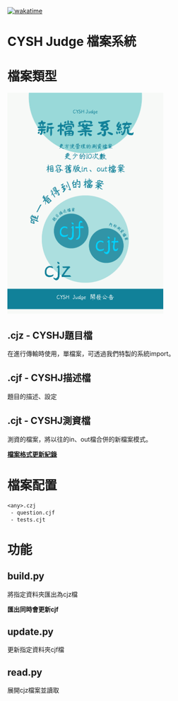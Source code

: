[![wakatime](https://wakatime.com/badge/github/113cyshirc/CYSH-Jfile.svg)](https://wakatime.com/badge/github/113cyshirc/CYSH-Jfile)
# CYSH Judge 檔案系統
# 檔案類型

<img src="./image/nfs.png" height=500px>

## .cjz - CYSHJ題目檔
在進行傳輸時使用，單檔案，可透過我們特製的系統import。

## .cjf - CYSHJ描述檔
題目的描述、設定

## .cjt - CYSHJ測資檔
測資的檔案，將以往的in、out檔合併的新檔案模式。

[**檔案格式更新紀錄**](./update_logs/file_format.md)

# 檔案配置
    <any>.czj
     - question.cjf
     - tests.cjt
# 功能
## build.py
將指定資料夾匯出為cjz檔

**匯出同時會更新cjf**

## update.py
更新指定資料夾cjf檔

## read.py
展開cjz檔案並讀取
